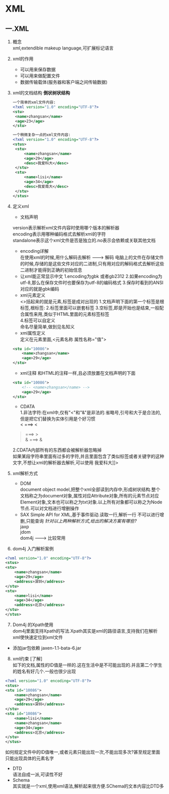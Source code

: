 # XML

## 一.XML
1. 概念  
xml,extendible makeup language,可扩展标记语言

2. xml的作用
   * 可以用来保存数据
   * 可以用来做配置文件
   * 数据传输载体(服务器和客户端之间传输数据)

3. xml的文档结构
   **倒状树状结构**
   ```xml
   一个简单的xml文件内容:
   <?xml version="1.0" encoding="UTF-8"?>
   <stu>
    <name>zhangsan</name>
    <age>23</age>
   </stu>

   一个稍微复杂一点的xml文件内容:
   <?xml version="1.0" encoding="UTF-8"?>
   <stus>
    <stu>
        <name>zhangsan</name>
        <age>29</age>
        <desc>我爱科大</desc>
    </stu>
    <stu>
        <name>lisi</name>
        <age>34</age>
        <desc>我爱南大</desc>
    </stu>
   </stus>
   ```

4. 定义xml
   * 文档声明   
    <?xml version="1.0" encoding="UTF-8" standalone="no"?>  
    version表示解析xml文件内容时使用哪个版本的解析器  
    encoding表示用哪种编码格式去解析xml的字符  
    standalone表示这个xml文件是否是独立的.no表示会依赖或关联其他文档
   * encoding详解  
    在使用xml的时候,用什么解码去解析  --->   解码
    电脑上的文件在存储文件的时候,存储的是这些文件对应的二进制,只有用对应的解码格式去解析这些二进制才能得到正确的初始信息
   * 让xml能正常显示中文
    1.encoding为gbk 或者gb2312
    2.如果encoding为utf-8,那么在保存文件时也要保存为utf-8的编码格式
    3.保存时看到的ANSI对应的就是gbk编码
   * xml元素定义  
    <>括起来的就是元素,标签是成对出现的
    1.文档声明下面的第一个标签是根标签,根标签:<stu></stu>
    2.标签里面可以嵌套标签
    3.空标签,即是开始也是结束,一般配合属性来用,类似于HTML里面的元素标签<img/>标签  
    4.标签可以自定义  
    命名尽量简单,做到见名知义
   * xml属性定义  
    定义在元素里面,<元素名称 属性名称="值">
    ```xml
    <stu id="10086">
        <name>zhangsan</name>
        <age>29</age>
    </stu>
    ```
   * xml注释
    和HTML的注释一样,且必须放置在文档声明的下面
     <!--  -->
    ```xml
    <stu id="10086">
        <!-- <name>zhangsan</name> -->
        <age>29</age>
    </stu>
    ```

    * CDATA  
    1.非法字符:在xml中,仅有"<"和"&"是非法的.省略号,引号和大于是合法的,但是把它们替换为实体引用是个好习惯  
    < ===> &lt;  
    > ===> &gt;   
    & ===> &amp;  

    2.CDATA内部所有的东西都会被解析器忽略掉  
    如果某段字符串里面有过多的字符,并且里面包含了类似标签或者关键字的这种文字,不想让xml的解析器去解析,可以使用<![CDATA[字符串]]>
    <web><![CDATA[<a href="http://www.baidu.com">我爱科大</a>]]></web>

5. xml解析方式  
   * DOM    
    document object model,把整个xml全部读到内存中,形成树状结构.整个文档称之为document对象,属性对应Attribute对象,所有的元素节点对应Element对象,文本也可以称之为txt对象.以上所有对象都可以称之为Node节点.可以对文档进行增删操作
   * SAX
    Simple API for XML,基于事件驱动.读取一行,解析一行
    不可以进行增删,只能查询
     *针对以上两种解析方式,给出的解决方案有哪些?*  
        jaxp  
        jdom  
        dom4j ---> 比较常用

6. dom4j 入门解析案例
```xml
<?xml version="1.0" encoding="UTF-8"?>
<stus>
<stu>
    <name>zhangsan</name>
    <age>29</age>
    <address>深圳</address>
</stu>
<stu>
    <name>lisi</name>
    <age>34</age>
    <address>北京</address>
</stu>
</stus>
```

7. Dom4j 的Xpath使用  
dom4j里面支持Xpath的写法.Xpath其实是xml的路径语言,支持我们在解析xml使快速定位到xml文件
* 添加jar包依赖
  jaxen-1.1-bata-6.jar


8. xml约束 [了解]  
   如下的文档,属性的ID值是一样的.这在生活中是不可能出现的.并且第二个学生的姓名有好几个.一般也很少出现
```xml
<?xml version="1.0" encoding="UTF-8"?>
<stus>
<stu id="10086">
    <name>zhangsan</name>
    <age>29</age>
    <address>深圳</address>
</stu>
<stu id="10086">
    <name>lisi</name>
    <name>zhangsan</name>
    <age>34</age>
    <address>北京</address>
</stu>
</stus>
```
如何规定文件中的ID值唯一,或者元素只能出现一次,不能出现多次?甚至规定里面只能出现具体的元素名字
* DTD  
  语法自成一派,可读性不好
* Schema  
  其实就是一个xml,使用xml语法,解析起来很方便.SChema的文本内容比DTD多
